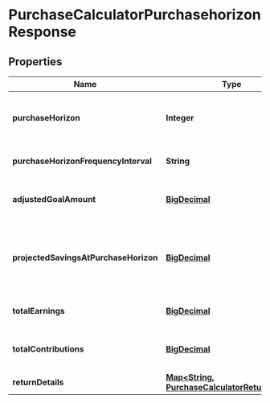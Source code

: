 
# PurchaseCalculatorPurchasehorizonResponse

## Properties
Name | Type | Description | Notes
------------ | ------------- | ------------- | -------------
**purchaseHorizon** | **Integer** | The number of periods needed in order to meet the major purchase goal. | 
**purchaseHorizonFrequencyInterval** | **String** | The unit of time associated with purchase_horizon. | 
**adjustedGoalAmount** | [**BigDecimal**](BigDecimal.md) | The effective goal target amount, adjusted for taxes and inflation. | 
**projectedSavingsAtPurchaseHorizon** | [**BigDecimal**](BigDecimal.md) | The total amount of savings that are projected to be available at the major purchase date, expressed in today’s dollars. | 
**totalEarnings** | [**BigDecimal**](BigDecimal.md) | The total earnings generated over the horizon. | 
**totalContributions** | [**BigDecimal**](BigDecimal.md) | The total contributions added over the horizon. | 
**returnDetails** | [**Map&lt;String, PurchaseCalculatorReturnDetail&gt;**](PurchaseCalculatorReturnDetail.md) |  | 



